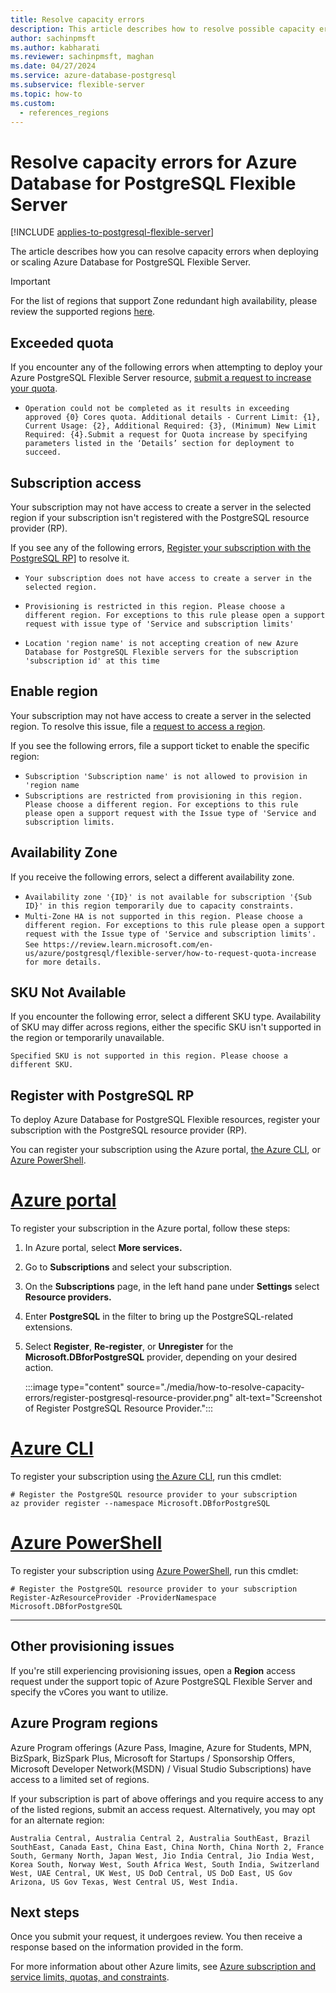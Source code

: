 ```yaml
---
title: Resolve capacity errors
description: This article describes how to resolve possible capacity errors when attempting to deploy or scale Azure Database for PostgreSQL Flexible Server.
author: sachinpmsft
ms.author: kabharati
ms.reviewer: sachinpmsft, maghan
ms.date: 04/27/2024
ms.service: azure-database-postgresql
ms.subservice: flexible-server
ms.topic: how-to
ms.custom:
  - references_regions
---
```


# Resolve capacity errors for Azure Database for PostgreSQL Flexible Server

[!INCLUDE [applies-to-postgresql-flexible-server](~/reusable-content/ce-skilling/azure/includes/postgresql/includes/applies-to-postgresql-flexible-server.md)]

The article describes how you can resolve capacity errors when deploying or scaling Azure Database for PostgreSQL Flexible Server.


> [!IMPORTANT]
> For the list of regions that support Zone redundant high availability, please review the supported regions [here](./overview.md#azure-regions). 


## Exceeded quota 

If you encounter any of the following errors when attempting to deploy your Azure PostgreSQL Flexible Server resource, [submit a request to increase your quota](how-to-request-quota-increase.md).

- `Operation could not be completed as it results in exceeding approved {0} Cores quota. Additional details - Current Limit: {1}, Current Usage: {2}, Additional Required: {3}, (Minimum) New Limit Required: {4}.Submit a request for Quota increase by specifying parameters listed in the ‘Details’ section for deployment to succeed.`


## Subscription access

Your subscription may not have access to create a server in the selected region if your subscription isn't registered with the PostgreSQL resource provider (RP).  

If you see any of the following errors, [Register your subscription with the PostgreSQL RP](#register-with-postgresql-rp)] to resolve it.

- `Your subscription does not have access to create a server in the selected region.`

- `Provisioning is restricted in this region. Please choose a different region. For exceptions to this rule please open a support request with issue type of 'Service and subscription limits' `

- `Location 'region name' is not accepting creation of new Azure Database for PostgreSQL Flexible servers for the subscription 'subscription id' at this time`


## Enable region 

Your subscription may not have access to create a server in the selected region. To resolve this issue, file a  [request to access a region](how-to-request-quota-increase.md).

If you see the following errors, file a support ticket to enable the specific region: 
- `Subscription 'Subscription name' is not allowed to provision in 'region name`
-  `Subscriptions are restricted from provisioning in this region. Please choose a different region. For exceptions to this rule please open a support request with the Issue type of 'Service and subscription limits.`

## Availability Zone 

If you receive the following errors, select a different availability zone. 

- `Availability zone '{ID}' is not available for subscription '{Sub ID}' in this region temporarily due to capacity constraints.`
- `Multi-Zone HA is not supported in this region. Please choose a different region. For exceptions to this rule please open a support request with the Issue type of 'Service and subscription limits'.` 
`See https://review.learn.microsoft.com/en-us/azure/postgresql/flexible-server/how-to-request-quota-increase for more details.`

## SKU Not Available 

If you encounter the following error, select a different SKU type. Availability of SKU may differ across regions, either the specific SKU isn't supported in the region or temporarily unavailable.

`Specified SKU is not supported in this region. Please choose a different SKU.`

## Register with PostgreSQL RP

To deploy Azure Database for PostgreSQL Flexible resources, register your subscription with the PostgreSQL resource provider (RP). 

You can register your subscription using the Azure portal, [the Azure CLI](/cli/azure/install-azure-cli), or [Azure PowerShell](/powershell/azure/install-az-ps). 

# [Azure portal](#tab/portal)

To register your subscription in the Azure portal, follow these steps: 

 
1. In Azure portal, select **More services.**

1. Go to **Subscriptions** and select your subscription.

1. On the **Subscriptions** page, in the left hand pane under **Settings** select **Resource providers.**

1. Enter **PostgreSQL** in the filter to bring up the PostgreSQL-related extensions.

1. Select **Register**, **Re-register**, or **Unregister** for the **Microsoft.DBforPostgreSQL** provider, depending on your desired action.



   :::image type="content" source="./media/how-to-resolve-capacity-errors/register-postgresql-resource-provider.png" alt-text="Screenshot of Register PostgreSQL Resource Provider.":::

# [Azure CLI](#tab/bash)

To register your subscription using [the Azure CLI](/cli/azure/install-azure-cli), run this cmdlet:

```azurecli-interactive
# Register the PostgreSQL resource provider to your subscription 
az provider register --namespace Microsoft.DBforPostgreSQL 
```

# [Azure PowerShell](#tab/powershell)

To register your subscription using [Azure PowerShell](/powershell/azure/install-az-ps), run this cmdlet: 

```powershell-interactive
# Register the PostgreSQL resource provider to your subscription
Register-AzResourceProvider -ProviderNamespace Microsoft.DBforPostgreSQL

```

---

## Other provisioning issues

If you're still experiencing provisioning issues, open a **Region** access request under the support topic of Azure PostgreSQL Flexible Server and specify the vCores you want to utilize. 

## Azure Program regions 

Azure Program offerings (Azure Pass, Imagine, Azure for Students, MPN, BizSpark, BizSpark Plus, Microsoft for Startups / Sponsorship Offers, Microsoft Developer Network(MSDN) / Visual Studio Subscriptions) have access to a limited set of regions.

If your subscription is part of above offerings and you require access to any of the listed regions, submit an access request. Alternatively, you may opt for an alternate region: 

`Australia Central, Australia Central 2, Australia SouthEast, Brazil SouthEast, Canada East, China East, China North, China North 2, France South, Germany North, Japan West, Jio India Central, Jio India West, Korea South, Norway West, South Africa West, South India, Switzerland West, UAE Central, UK West, US DoD Central, US DoD East, US Gov Arizona, US Gov Texas, West Central US, West India.`


## Next steps

Once you submit your request, it undergoes review. You then receive a response based on the information provided in the form.

For more information about other Azure limits, see [Azure subscription and service limits, quotas, and constraints](/azure/azure-resource-manager/management/azure-subscription-service-limits).


